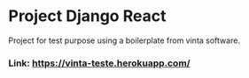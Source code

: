 # Project Django React
Project for test purpose using a boilerplate from vinta software.
### Link: https://vinta-teste.herokuapp.com/
